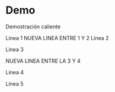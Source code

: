 # Demo
Demostración caliente

Linea 1
NUEVA LINEA ENTRE 1 Y 2
Linea 2

Linea 3

NUEVA LINEA ENTRE LA 3 Y 4

Linea 4

Linea 5
